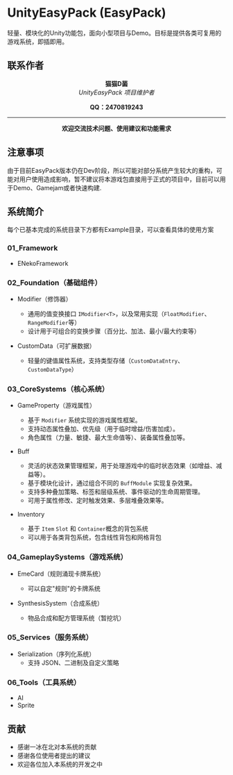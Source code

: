 # UnityEasyPack (EasyPack)

轻量、模块化的Unity功能包，面向小型项目与Demo。目标是提供各类可复用的游戏系统，即插即用。

## 联系作者

<div align="center">

**猫猫D菌**  
*UnityEasyPack 项目维护者*

**QQ：2470819243**

---

**欢迎交流技术问题、使用建议和功能需求**

</div>

## 注意事项

由于目前EasyPack版本仍在Dev阶段，所以可能对部分系统产生较大的重构，可能对用户使用造成影响，暂不建议将本游戏包直接用于正式的项目中，目前可以用于Demo、Gamejam或者快速构建.

## 系统简介

每个已基本完成的系统目录下方都有Example目录，可以查看具体的使用方案

### 01_Framework

- ENekoFramework

### 02_Foundation（基础组件）

- Modifier（修饰器）
  - 通用的值变换接口 `IModifier<T>`，以及常用实现（`FloatModifier`、`RangeModifier`等）
  - 设计用于可组合的变换步骤（百分比、加法、最小/最大约束等）

- CustomData（可扩展数据）
  - 轻量的键值属性系统，支持类型存储（`CustomDataEntry`、`CustomDataType`）

### 03_CoreSystems（核心系统）
- GameProperty（游戏属性）
  - 基于 `Modifier` 系统实现的游戏属性框架。
  - 支持动态属性叠加、优先级（用于临时增益/伤害加成）。
  - 角色属性（力量、敏捷、最大生命值等）、装备属性叠加等。

- Buff
  - 灵活的状态效果管理框架，用于处理游戏中的临时状态效果（如增益、减益等）。
  - 基于模块化设计，通过组合不同的 `BuffModule` 实现复杂效果。
  - 支持多种叠加策略、标签和层级系统、事件驱动的生命周期管理。
  - 可用于属性修改、定时触发效果、多层堆叠效果等。

- Inventory
  - 基于 `Item` `Slot` 和 `Container`概念的背包系统
  - 可以用于各类背包系统，包含线性背包和网格背包

### 04_GameplaySystems（游戏系统）
- EmeCard（规则涌现卡牌系统）
  - 可以自定"规则"的卡牌系统

- SynthesisSystem（合成系统）
  - 物品合成和配方管理系统（暂挖坑）

### 05_Services（服务系统）

- Serialization（序列化系统）
  - 支持 JSON、二进制及自定义策略

### 06_Tools（工具系统）
- AI
- Sprite


## 贡献

- 感谢一冰在北对本系统的贡献
- 感谢各位使用者提出的建议
- 欢迎各位加入本系统的开发之中





